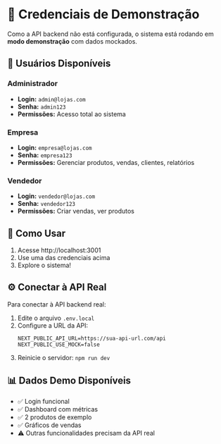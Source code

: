 # 🔐 Credenciais de Demonstração

Como a API backend não está configurada, o sistema está rodando em **modo demonstração** com dados mockados.

## 👤 Usuários Disponíveis

### Administrador
- **Login:** `admin@lojas.com`
- **Senha:** `admin123`
- **Permissões:** Acesso total ao sistema

### Empresa
- **Login:** `empresa@lojas.com`
- **Senha:** `empresa123`
- **Permissões:** Gerenciar produtos, vendas, clientes, relatórios

### Vendedor
- **Login:** `vendedor@lojas.com`
- **Senha:** `vendedor123`
- **Permissões:** Criar vendas, ver produtos

## 🎯 Como Usar

1. Acesse http://localhost:3001
2. Use uma das credenciais acima
3. Explore o sistema!

## ⚙️ Conectar à API Real

Para conectar à API backend real:

1. Edite o arquivo `.env.local`
2. Configure a URL da API:
   ```env
   NEXT_PUBLIC_API_URL=https://sua-api-url.com/api
   NEXT_PUBLIC_USE_MOCK=false
   ```
3. Reinicie o servidor: `npm run dev`

## 📊 Dados Demo Disponíveis

- ✅ Login funcional
- ✅ Dashboard com métricas
- ✅ 2 produtos de exemplo
- ✅ Gráficos de vendas
- ⚠️ Outras funcionalidades precisam da API real
